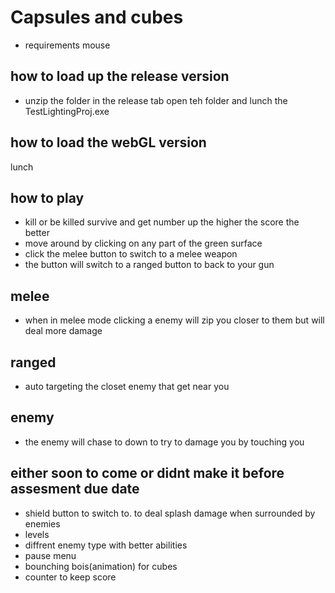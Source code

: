 # Capsules and cubes
- requirements mouse
## how to load up the release version
- unzip the folder in the release tab open teh folder and lunch the TestLightingProj.exe
## how to load the webGL version
lunch 
## how to play
- kill or be killed survive and get number up the higher the score the better
- move around by clicking on any part of the green surface
- click the melee button to switch to a melee weapon
- the button will switch to a ranged button to back to your gun
## melee
- when in melee mode clicking a enemy will zip you closer to them but will deal more damage

## ranged 
- auto targeting the closet enemy that get near you

## enemy 
- the enemy will chase to down to try to damage you by touching you
## either soon to come or didnt make it before assesment due date
- shield button to switch to. to deal splash damage when surrounded by enemies
- levels
- diffrent enemy type with better abilities
- pause menu
- bounching bois(animation) for cubes
- counter to keep score
